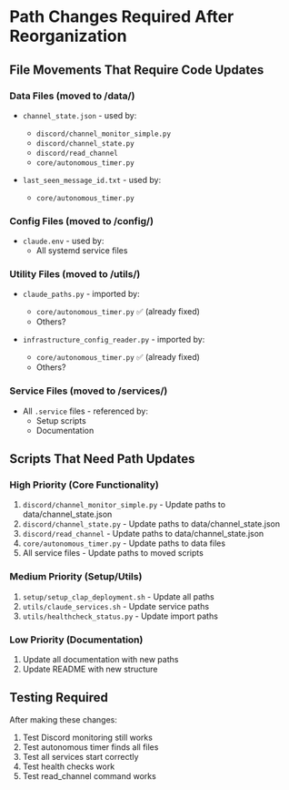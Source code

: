 # Path Changes Required After Reorganization

## File Movements That Require Code Updates

### Data Files (moved to /data/)
- `channel_state.json` - used by:
  - `discord/channel_monitor_simple.py`
  - `discord/channel_state.py`
  - `discord/read_channel`
  - `core/autonomous_timer.py`
  
- `last_seen_message_id.txt` - used by:
  - `core/autonomous_timer.py`

### Config Files (moved to /config/)
- `claude.env` - used by:
  - All systemd service files
  
### Utility Files (moved to /utils/)
- `claude_paths.py` - imported by:
  - `core/autonomous_timer.py` ✅ (already fixed)
  - Others?
  
- `infrastructure_config_reader.py` - imported by:
  - `core/autonomous_timer.py` ✅ (already fixed)
  - Others?

### Service Files (moved to /services/)
- All `.service` files - referenced by:
  - Setup scripts
  - Documentation

## Scripts That Need Path Updates

### High Priority (Core Functionality)
1. `discord/channel_monitor_simple.py` - Update paths to data/channel_state.json
2. `discord/channel_state.py` - Update paths to data/channel_state.json
3. `discord/read_channel` - Update paths to data/channel_state.json
4. `core/autonomous_timer.py` - Update paths to data files
5. All service files - Update paths to moved scripts

### Medium Priority (Setup/Utils)
1. `setup/setup_clap_deployment.sh` - Update all paths
2. `utils/claude_services.sh` - Update service paths
3. `utils/healthcheck_status.py` - Update import paths

### Low Priority (Documentation)
1. Update all documentation with new paths
2. Update README with new structure

## Testing Required
After making these changes:
1. Test Discord monitoring still works
2. Test autonomous timer finds all files
3. Test all services start correctly
4. Test health checks work
5. Test read_channel command works